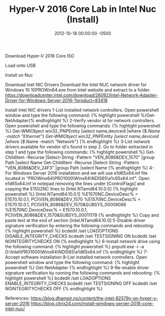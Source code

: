 ﻿---
layout: post
title:  Hyper-V 2016 Core Lab in Intel Nuc (Install)
date:   2012-10-18 00:00:00 -0500
categories: IT
---






Download Hyper-V 2016 Core ISO

Load onto USB

Install on Nuc

Download Inet NIC Drivers
Download the Intel NUC network driver for Windows 10 10PROWin64.exe from Intel website and extract to a folder.
https://downloadcenter.intel.com/download/26092/Intel-Network-Adapter-Driver-for-Windows-Server-2016-?product=83418

Install Intel NIC drivers
1-List installed network controllers.  Open powershell window and type the following command:
{% highlight powershell %}Get-NetAdapter{% endhighlight %}
2-Verify vendor id for network controllers. Open powershell and type the following commands:
{% highlight powershell %}
Get-WMIObject win32_PNPEntity |select name,deviceid |where {$_.Name -match "Ethernet"}
Get-WMIObject win32_PNPEntity |select name,deviceid |where {$_.Name -match "Network"}
{% endhighlight %}
3-List network drivers available for vendor id's  found in step 2.  Go to folder extracted in step 1 and type the following commands:
{% highlight powershell %}
Get-ChildItem -Recurse |Select-String -Pattern "VEN_8086&DEV_1570" |group Path |select Name
Get-ChildItem -Recurse |Select-String -Pattern "VEN_8086&DEV_24F3" |group Path |select Name
{% endhighlight %}
4-For Windows Server 2016 installation and we will use e1d65x64.inf file located in "PROWinx64\PRO1000\Winx64\NDIS65\e1c65x64.inf". Open e1d65x64.inf in notepad removing the lines under [ControlFlags] and copying the E1502NC lines to [Intel.NTamd64.10.0.0]
{% highlight powershell %}
[Intel.NTamd64.10.0.1] %E1570NC.DeviceDesc% = E1570.10.0.1, PCI\VEN_8086&DEV_1570
%E1570NC.DeviceDesc% = E1570.10.0.1, PCI\VEN_8086&DEV_1570&SUBSYS_00008086
%E1570NC.DeviceDesc% = E1570.10.0.1, PCI\VEN_8086&DEV_1570&SUBSYS_00011179
{% endhighlight %}
Copy and paste text at the end of section [Intel.NTamd64.10.0]
5-Disable driver signature verification by entering the following commands and rebooting:
{% highlight powershell %}
bcdedit /set LOADOPTIONS DISABLE_INTEGRITY_CHECKS
bcdedit /set TESTSIGNING ON
bcdedit /set NOINTEGRITYCHECKS ON
{% endhighlight %}
6-Install network drive using the following command:
{% highlight powershell %}
pnputil.exe -i -a D:\Intel\PRO1000\Winx64\NDIS65\e1d65x64.inf
{% endhighlight %}
7-Accept software installation
8-List installed network controllers.  Open powershell window and type the following command:
{% highlight powershell %}
Get-NetAdapter
{% endhighlight %}
9-Re-enable driver signature verification by running the following commands and rebooting:
{% highlight powershell %}
bcdedit /set LOADOPTIONS ENABLE_INTEGRITY_CHECKS
bcdedit /set TESTSIGNING OFF
bcdedit /set NOINTEGRITYCHECKS OFF
{% endhighlight %}

References:
https://blog.dhampir.no/content/the-intel-82579v-on-hyper-v-server-2016
https://blog.citrix24.com/install-windows-server-2016-core-intel-nuc/


